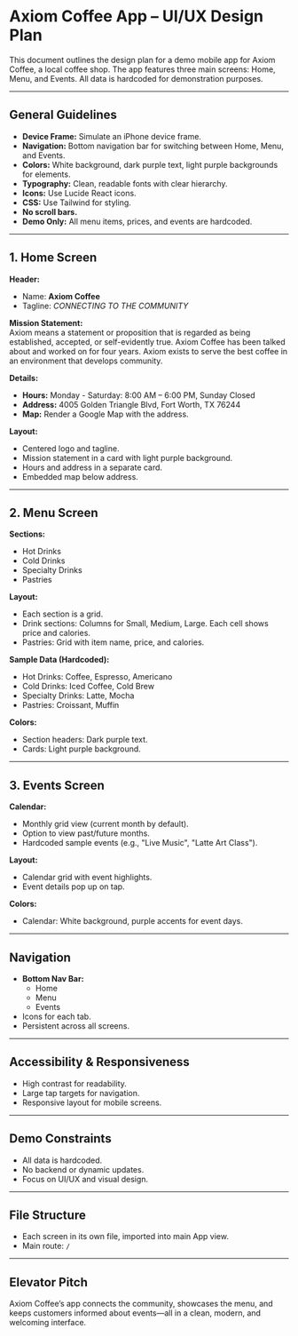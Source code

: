 # Axiom Coffee App – UI/UX Design Plan

This document outlines the design plan for a demo mobile app for Axiom Coffee, a local coffee shop. The app features three main screens: Home, Menu, and Events. All data is hardcoded for demonstration purposes.

---

## General Guidelines

- **Device Frame:** Simulate an iPhone device frame.
- **Navigation:** Bottom navigation bar for switching between Home, Menu, and Events.
- **Colors:** White background, dark purple text, light purple backgrounds for elements.
- **Typography:** Clean, readable fonts with clear hierarchy.
- **Icons:** Use Lucide React icons.
- **CSS:** Use Tailwind for styling.
- **No scroll bars.**
- **Demo Only:** All menu items, prices, and events are hardcoded.

---

## 1. Home Screen

**Header:**  
- Name: **Axiom Coffee**
- Tagline: *CONNECTING TO THE COMMUNITY*

**Mission Statement:**  
Axiom means a statement or proposition that is regarded as being established, accepted, or self-evidently true. Axiom Coffee has been talked about and worked on for four years. Axiom exists to serve the best coffee in an environment that develops community.

**Details:**  
- **Hours:** Monday - Saturday: 8:00 AM – 6:00 PM, Sunday Closed
- **Address:** 4005 Golden Triangle Blvd, Fort Worth, TX 76244
- **Map:** Render a Google Map with the address.

**Layout:**  
- Centered logo and tagline.
- Mission statement in a card with light purple background.
- Hours and address in a separate card.
- Embedded map below address.

---

## 2. Menu Screen

**Sections:**  
- Hot Drinks  
- Cold Drinks  
- Specialty Drinks  
- Pastries

**Layout:**  
- Each section is a grid.
- Drink sections: Columns for Small, Medium, Large. Each cell shows price and calories.
- Pastries: Grid with item name, price, and calories.

**Sample Data (Hardcoded):**  
- Hot Drinks: Coffee, Espresso, Americano  
- Cold Drinks: Iced Coffee, Cold Brew  
- Specialty Drinks: Latte, Mocha  
- Pastries: Croissant, Muffin

**Colors:**  
- Section headers: Dark purple text.
- Cards: Light purple background.

---

## 3. Events Screen

**Calendar:**  
- Monthly grid view (current month by default).
- Option to view past/future months.
- Hardcoded sample events (e.g., "Live Music", "Latte Art Class").

**Layout:**  
- Calendar grid with event highlights.
- Event details pop up on tap.

**Colors:**  
- Calendar: White background, purple accents for event days.

---

## Navigation

- **Bottom Nav Bar:**  
  - Home  
  - Menu  
  - Events  
- Icons for each tab.
- Persistent across all screens.

---

## Accessibility & Responsiveness

- High contrast for readability.
- Large tap targets for navigation.
- Responsive layout for mobile screens.

---

## Demo Constraints

- All data is hardcoded.
- No backend or dynamic updates.
- Focus on UI/UX and visual design.

---

## File Structure

- Each screen in its own file, imported into main App view.
- Main route: `/`

---

## Elevator Pitch

Axiom Coffee’s app connects the community, showcases the menu, and keeps customers informed about events—all in a clean, modern, and welcoming interface.
